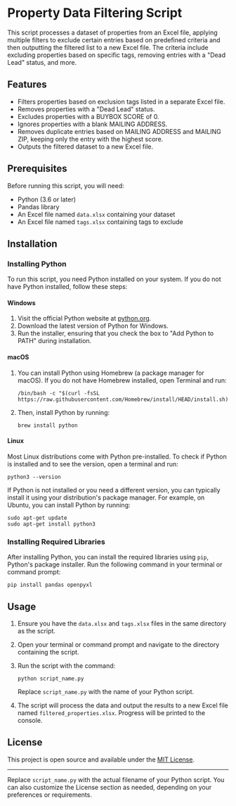 # Property Data Filtering Script

This script processes a dataset of properties from an Excel file, applying multiple filters to exclude certain entries based on predefined criteria and then outputting the filtered list to a new Excel file. The criteria include excluding properties based on specific tags, removing entries with a "Dead Lead" status, and more.

## Features

- Filters properties based on exclusion tags listed in a separate Excel file.
- Removes properties with a "Dead Lead" status.
- Excludes properties with a BUYBOX SCORE of 0.
- Ignores properties with a blank MAILING ADDRESS.
- Removes duplicate entries based on MAILING ADDRESS and MAILING ZIP, keeping only the entry with the highest score.
- Outputs the filtered dataset to a new Excel file.

## Prerequisites

Before running this script, you will need:

- Python (3.6 or later)
- Pandas library
- An Excel file named `data.xlsx` containing your dataset
- An Excel file named `tags.xlsx` containing tags to exclude

## Installation

### Installing Python

To run this script, you need Python installed on your system. If you do not have Python installed, follow these steps:

#### Windows

1. Visit the official Python website at [python.org](https://www.python.org/downloads/).
2. Download the latest version of Python for Windows.
3. Run the installer, ensuring that you check the box to "Add Python to PATH" during installation.

#### macOS

1. You can install Python using Homebrew (a package manager for macOS). If you do not have Homebrew installed, open Terminal and run:
   ```
   /bin/bash -c "$(curl -fsSL https://raw.githubusercontent.com/Homebrew/install/HEAD/install.sh)"
   ```
2. Then, install Python by running:
   ```
   brew install python
   ```

#### Linux

Most Linux distributions come with Python pre-installed. To check if Python is installed and to see the version, open a terminal and run:
```
python3 --version
```
If Python is not installed or you need a different version, you can typically install it using your distribution's package manager. For example, on Ubuntu, you can install Python by running:
```
sudo apt-get update
sudo apt-get install python3
```

### Installing Required Libraries

After installing Python, you can install the required libraries using `pip`, Python's package installer. Run the following command in your terminal or command prompt:

```
pip install pandas openpyxl
```

## Usage

1. Ensure you have the `data.xlsx` and `tags.xlsx` files in the same directory as the script.
2. Open your terminal or command prompt and navigate to the directory containing the script.
3. Run the script with the command:
   ```
   python script_name.py
   ```
   Replace `script_name.py` with the name of your Python script.

4. The script will process the data and output the results to a new Excel file named `filtered_properties.xlsx`. Progress will be printed to the console.

## License

This project is open source and available under the [MIT License](https://opensource.org/licenses/MIT).

---

Replace `script_name.py` with the actual filename of your Python script. You can also customize the License section as needed, depending on your preferences or requirements.
